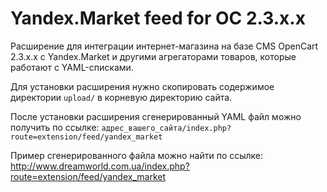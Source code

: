 # Yandex.Market feed for OC 2.3.x.x

Расширение для интеграции интернет-магазина на базе CMS OpenCart 2.3.x.x с Yandex.Market и другими агрегаторами товаров, которые работают с YAML-списками.

Для установки расширения нужно скопировать содержимое директории `upload/` в корневую директорию сайта.

После установки расширения сгенерированный YAML файл можно получить по ссылке:
`адрес_вашего_сайта/index.php?route=extension/feed/yandex_market`

Пример сгенерированного файла можно найти по ссылке:
http://www.dreamworld.com.ua/index.php?route=extension/feed/yandex_market

